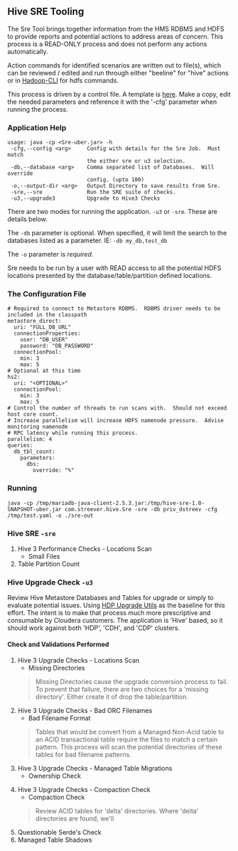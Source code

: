 ## Hive SRE Tooling

The Sre Tool brings together information from the HMS RDBMS and HDFS to provide reports and potential actions to address areas of concern.  This process is a READ-ONLY process and does not perform any actions automatically.

Action commands for identified scenarios are written out to file(s), which can be reviewed / edited and run through either "beeline" for "hive" actions or in [Hadoop-CLI](https://github.com/dstreev/hadoop-cli) for hdfs commands.

This process is driven by a control file.  A template is [here](configs/driver.yaml.template).  Make a copy, edit the needed parameters and reference it with the '-cfg' parameter when running the process.

### Application Help

```
usage: java -cp <Sre-uber.jar> -h
 -cfg,--config <arg>     Config with details for the Sre Job.  Must match
                         the either sre or u3 selection.
 -db,--database <arg>    Comma separated list of Databases.  Will override
                         config. (upto 100)
 -o,--output-dir <arg>   Output Directory to save results from Sre.
 -sre,--sre              Run the SRE suite of checks.
 -u3,--upgrade3          Upgrade to Hive3 Checks
```

There are two modes for running the application.  `-u3` or `-sre`.  These are details below.

The `-db` parameter is optional.  When specified, it will limit the search to the databases listed as a parameter.  IE: `-db my_db,test_db`

The `-o` parameter is *required*.

Sre needs to be run by a user with READ access to all the potential HDFS locations presented by the database/table/partition defined locations.
 
### The Configuration File

```
# Required to connect to Metastore RDBMS.  RDBMS driver needs to be included in the classpath
metastore_direct:
  uri: "FULL_DB_URL"
  connectionProperties:
    user: "DB_USER"
    password: "DB_PASSWORD"
  connectionPool:
    min: 3
    max: 5
# Optional at this time
hs2:
  uri: "<OPTIONAL>"
  connectionPool:
    min: 3
    max: 5
# Control the number of threads to run scans with.  Should not exceed host core count.
# Increase parallelism will increase HDFS namenode pressure.  Advise monitoring namenode
# RPC latency while running this process.
parallelism: 4
queries:
  db_tbl_count:
    parameters:
      dbs:
        override: "%"
```

### Running

`java -cp /tmp/mariadb-java-client-2.5.3.jar:/tmp/hive-sre-1.0-SNAPSHOT-uber.jar com.streever.hive.Sre -sre -db priv_dstreev -cfg /tmp/test.yaml -o ./sre-out` 


### Hive SRE `-sre`
1. Hive 3 Performance Checks - Locations Scan
    - Small Files
2. Table Partition Count

### Hive Upgrade Check `-u3`

Review Hive Metastore Databases and Tables for upgrade or simply to evaluate potential issues.  Using [HDP Upgrade Utils](https://github.com/dstreev/hdp3_upgrade_utils) as the baseline for this effort.  The intent is to make that process much more prescriptive and consumable by Cloudera customers.  The application is 'Hive' based, so it should work against both 'HDP', 'CDH', and 'CDP' clusters.

#### Check and Validations Performed

1. Hive 3 Upgrade Checks - Locations Scan
    - Missing Directories
    > Missing Directories cause the upgrade conversion process to fail.  To prevent that failure, there are two choices for a 'missing directory'.  Either create it of drop the table/partition.
2. Hive 3 Upgrade Checks - Bad ORC Filenames
    - Bad Filename Format
    > Tables that would be convert from a Managed Non-Acid table to an ACID transactional table require the files to match a certain pattern. This process will scan the potential directories of these tables for bad filename patterns.
3. Hive 3 Upgrade Checks - Managed Table Migrations
    - Ownership Check
    > 
4. Hive 3 Upgrade Checks - Compaction Check
    - Compaction Check
    > Review ACID tables for 'delta' directories.  Where 'delta' directories are found, we'll 
5. Questionable Serde's Check
6. Managed Table Shadows



